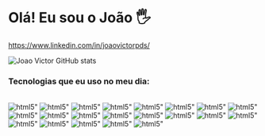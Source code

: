 # Olá! Eu sou o João 🖐️  

https://www.linkedin.com/in/joaovictorpds/


![Joao Victor GitHub stats](https://github-readme-stats.vercel.app/api?username=joaovictormashido&show_icons=true&theme=tokyonight)

### Tecnologias que eu uso no meu dia:
<div style="display: inline_block"><br/>
   <img olign="center" alt=html5" src="https://img.shields.io/badge/HTML5-E34F26?style=for-the-badge&logo=html5&logoColor=white" />
    <img olign="center" alt=html5" src="https://img.shields.io/badge/CSS3-1572B6?style=for-the-badge&logo=css3&logoColor=white" />
   <img olign="center" alt=html5" src="https://img.shields.io/badge/Python-14354C?style=for-the-badge&logo=python&logoColor=white" />
 <img olign="center" alt=html5" src="https://img.shields.io/badge/C-00599C?style=for-the-badge&logo=c&logoColor=whitev" />
   <img olign="center" alt=html5" src="https://img.shields.io/badge/React-20232A?style=for-the-badge&logo=react&logoColor=61DAFB" />
    <img olign="center" alt=html5" src="https://img.shields.io/badge/C%23-239120?style=for-the-badge&logo=c-sharp&logoColor=white" />
      <img olign="center" alt=html5" src="https://img.shields.io/badge/PHP-777BB4?style=for-the-badge&logo=php&logoColor=white" />    
    <img olign="center" alt=html5" src="https://img.shields.io/badge/Ruby-CC342D?style=for-the-badge&logo=ruby&logoColor=white" />
       <img olign="center" alt=html5" src="https://img.shields.io/badge/React_Native-20232A?style=for-the-badge&logo=react&logoColor=61DAFB" />
        <img olign="center" alt=html5" src="https://img.shields.io/badge/React_Native-20232A?style=for-the-badge&logo=react&logoColor=61DAFB" />
         <img olign="center" alt=html5" src="https://img.shields.io/badge/Angular-DD0031?style=for-the-badge&logo=angular&logoColor=white" />                                     <img olign="center" alt=html5" src="https://img.shields.io/badge/AngularJS-E23237?style=for-the-badge&logo=angularjs&logoColor=white" />                                     <img olign="center" alt=html5" src="https://img.shields.io/badge/Bootstrap-563D7C?style=for-the-badge&logo=bootstrap&logoColor=white" />                                     <img olign="center" alt=html5" src="https://img.shields.io/badge/MySQL-00000F?style=for-the-badge&logo=mysql&logoColor=white" /> 
   <img olign="center" alt=html5" src="https://img.shields.io/badge/Sass-CC6699?style=for-the-badge&logo=sass&logoColor=white" />   
    <img olign="center" alt=html5" src="https://img.shields.io/badge/TypeScript-007ACC?style=for-the-badge&logo=typescript&logoColor=white" />   
   <img olign="center" alt=html5" src="https://img.shields.io/badge/JavaScript-323330?style=for-the-badge&logo=javascript&logoColor=F7DF1E" />   
    <img olign="center" alt=html5" src="https://img.shields.io/badge/Node.js-43853D?style=for-the-badge&logo=node.js&logoColor=white" /> 
   <img olign="center" alt=html5" src="https://img.shields.io/badge/Java-ED8B00?style=for-the-badge&logo=java&logoColor=white" /> 
    <img olign="center" alt=html5" src="https://img.shields.io/badge/Go-00ADD8?style=for-the-badge&logo=go&logoColor=white" />                            
  <img olign="center" alt=html5" src="https://img.shields.io/badge/Dart-0175C2?style=for-the-badge&logo=dart&logoColor=white" />                                                                                                                
   </div>
  
